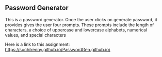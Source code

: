 ## Password Generator

This is a password generator.
Once the user clicks on generate password, it provides gives the user four prompts.
These prompts include the length of characters, a choice of uppercase and lowercase alphabets, numerical values, and special characters

Here is a link to this assignment:
https://sochikenny.github.io/PasswordGen.github.io/


